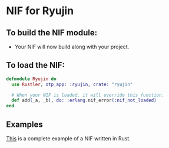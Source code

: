 # NIF for Ryujin

## To build the NIF module:

- Your NIF will now build along with your project.

## To load the NIF:

```elixir
defmodule Ryujin do
  use Rustler, otp_app: :ryujin, crate: "ryujin"

  # When your NIF is loaded, it will override this function.
  def add(_a, _b), do: :erlang.nif_error(:nif_not_loaded)
end
```

## Examples

[This](https://github.com/rusterlium/NifIo) is a complete example of a NIF written in Rust.

